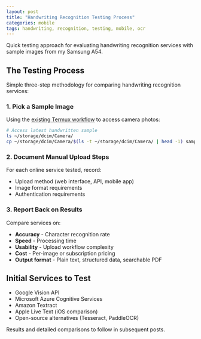 ```yaml
---
layout: post
title: "Handwriting Recognition Testing Process"
categories: mobile
tags: handwriting, recognition, testing, mobile, ocr
---
```


Quick testing approach for evaluating handwriting recognition services with sample images from my Samsung A54.

## The Testing Process

Simple three-step methodology for comparing handwriting recognition services:

### 1. Pick a Sample Image

Using the [existing Termux workflow](/mobile/2025/08/13/samsung-a54-find-camera-photos-termux.html) to access camera photos:

```bash
# Access latest handwritten sample
ls ~/storage/dcim/Camera/
cp ~/storage/dcim/Camera/$(ls -t ~/storage/dcim/Camera/ | head -1) sample-handwriting.jpg
```


### 2. Document Manual Upload Steps

For each online service tested, record:
- Upload method (web interface, API, mobile app)
- Image format requirements
- Authentication requirements

### 3. Report Back on Results

Compare services on:
- **Accuracy** - Character recognition rate
- **Speed** - Processing time
- **Usability** - Upload workflow complexity
- **Cost** - Per-image or subscription pricing
- **Output format** - Plain text, structured data, searchable PDF

## Initial Services to Test

- Google Vision API
- Microsoft Azure Cognitive Services
- Amazon Textract
- Apple Live Text (iOS comparison)
- Open-source alternatives (Tesseract, PaddleOCR)

Results and detailed comparisons to follow in subsequent posts.